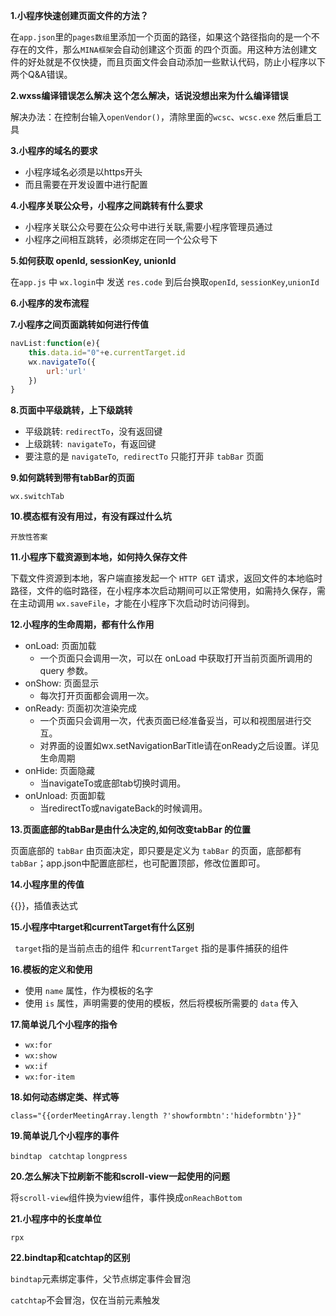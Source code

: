 __1.小程序快速创建页面文件的方法？__

在`app.json`里的`pages数组`里添加一个页面的路径，如果这个路径指向的是一个不存在的文件，那么`MINA框架`会自动创建这个页面 的四个页面。用这种方法创建文件的好处就是不仅快捷，而且页面文件会自动添加一些默认代码，防止小程序以下两个Q&A错误。

__2.wxss编译错误怎么解决  这个怎么解决，话说没想出来为什么编译错误__

解决办法：在控制台输入`openVendor()`，清除里面的`wcsc`、`wcsc.exe` 然后重启工具 

__3.小程序的域名的要求__
 * 小程序域名必须是以https开头
 *  而且需要在开发设置中进行配置

__4.小程序关联公众号，小程序之间跳转有什么要求__
* 小程序关联公众号要在公众号中进行关联,需要小程序管理员通过 
* 小程序之间相互跳转，必须绑定在同一个公众号下

__5.如何获取 openId, sessionKey, unionId__
 
 在` app.js ` 中 ` wx.login `中 发送 `res.code` 到后台换取` openId `, `sessionKey`,` unionId `
 
__6.小程序的发布流程__


__7.小程序之间页面跳转如何进行传值__
```javascript
navList:function(e){
	this.data.id="0"+e.currentTarget.id
	wx.navigateTo({
		url:'url'
	})
}
```
__8.页面中平级跳转，上下级跳转__
* 平级跳转: `redirectTo`，没有返回键
* 上级跳转:` navigateTo`，有返回键
* 要注意的是 `navigateTo`,` redirectTo` 只能打开非 `tabBar` 页面

__9.如何跳转到带有tabBar的页面__

` wx.switchTab  `

__10.模态框有没有用过，有没有踩过什么坑__

` 开放性答案 `

__11.小程序下载资源到本地，如何持久保存文件__

下载文件资源到本地，客户端直接发起一个 `HTTP GET` 请求，返回文件的本地临时路径，文件的临时路径，在小程序本次启动期间可以正常使用，如需持久保存，需在主动调用 `wx.saveFile`，才能在小程序下次启动时访问得到。

__12.小程序的生命周期，都有什么作用__
* onLoad: 页面加载
	* 一个页面只会调用一次，可以在 onLoad 中获取打开当前页面所调用的 query 参数。
* onShow: 页面显示
	* 每次打开页面都会调用一次。
* onReady: 页面初次渲染完成
	* 一个页面只会调用一次，代表页面已经准备妥当，可以和视图层进行交互。
	* 对界面的设置如wx.setNavigationBarTitle请在onReady之后设置。详见生命周期
* onHide: 页面隐藏
	* 当navigateTo或底部tab切换时调用。
* onUnload: 页面卸载
	* 当redirectTo或navigateBack的时候调用。

__13.页面底部的tabBar是由什么决定的,如何改变tabBar 的位置__

页面底部的 `tabBar` 由页面决定，即只要是定义为 `tabBar` 的页面，底部都有 `tabBar`；app.json中配置底部栏，也可配置顶部，修改位置即可。

__14.小程序里的传值__

{{}}，插值表达式

__15.小程序中target和currentTarget有什么区别__

` target`指的是当前点击的组件 和`currentTarget` 指的是事件捕获的组件

__16.模板的定义和使用__
* 使用 `name` 属性，作为模板的名字
* 使用 `is` 属性，声明需要的使用的模板，然后将模板所需要的 `data` 传入

__17.简单说几个小程序的指令__
* ` wx:for `
* ` wx:show `
* ` wx:if `
* ` wx:for-item `

__18.如何动态绑定类、样式等__

` class="{{orderMeetingArray.length ?'showformbtn':'hideformbtn'}}" `

__19.简单说几个小程序的事件__

` bindtap ` ` catchtap` ` longpress `

__20.怎么解决下拉刷新不能和scroll-view一起使用的问题__

将`scroll-view`组件换为view组件，事件换成`onReachBottom`

__21.小程序中的长度单位__

` rpx `

__22.bindtap和catchtap的区别__

`bindtap`元素绑定事件，父节点绑定事件会冒泡

`catchtap`不会冒泡，仅在当前元素触发
